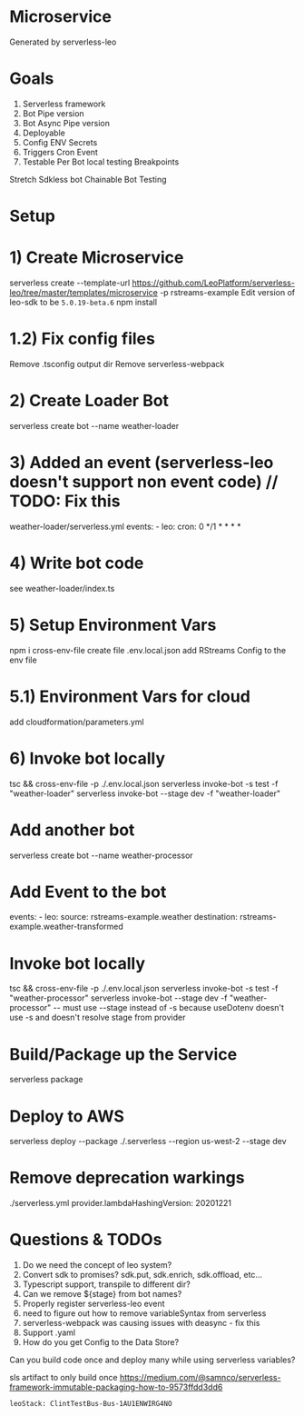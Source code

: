 # Microservice
Generated by serverless-leo

# Goals
1) Serverless framework
2) Bot Pipe version
3) Bot Async Pipe version
4) Deployable
5) Config
	ENV
	Secrets
6) Triggers
	Cron
	Event
7) Testable
	Per Bot local testing
	Breakpoints

Stretch
Sdkless bot
Chainable Bot Testing


# Setup

# 1) Create Microservice
serverless create --template-url https://github.com/LeoPlatform/serverless-leo/tree/master/templates/microservice -p rstreams-example
Edit version of leo-sdk to be `5.0.19-beta.6`
npm install

# 1.2) Fix config files
Remove .tsconfig output dir
Remove serverless-webpack

# 2) Create Loader Bot
serverless create bot --name weather-loader

# 3) Added an event (serverless-leo doesn't support non event code) // TODO: Fix this
weather-loader/serverless.yml
  events:
    - leo:
        cron: 0 */1 * * * * 

# 4) Write bot code
see weather-loader/index.ts

# 5) Setup Environment Vars
npm i cross-env-file
create file .env.local.json
add RStreams Config to the env file

# 5.1) Environment Vars for cloud
add cloudformation/parameters.yml


# 6) Invoke bot locally
 tsc && cross-env-file -p ./.env.local.json serverless invoke-bot -s test -f "weather-loader"
 serverless invoke-bot --stage dev -f "weather-loader"

# Add another bot
serverless create bot --name weather-processor

# Add Event to the bot
  events:
    - leo:
        source: rstreams-example.weather
        destination: rstreams-example.weather-transformed

# Invoke bot locally
 tsc && cross-env-file -p ./.env.local.json serverless invoke-bot -s test -f "weather-processor"
 serverless invoke-bot --stage dev -f "weather-processor"
  --  must use --stage instead of -s because useDotenv doesn't use -s  and doesn't resolve stage from provider

# Build/Package up the Service
serverless package

# Deploy to AWS
serverless deploy --package ./.serverless --region us-west-2 --stage dev


# Remove deprecation warkings
./serverless.yml
provider.lambdaHashingVersion: 20201221

# Questions & TODOs
1) Do we need the concept of leo system?
2) Convert sdk to promises?  sdk.put, sdk.enrich, sdk.offload, etc...
3) Typescript support, transpile to different dir?
4) Can we remove ${stage} from bot names?
5) Properly register serverless-leo event
6) need to figure out how to remove variableSyntax from serverless
7) serverless-webpack was causing issues with deasync - fix this
8) Support .yaml
9) How do you get Config to the Data Store?


Can you build code once and deploy many while using serverless variables?

sls artifact to only build once https://medium.com/@samnco/serverless-framework-immutable-packaging-how-to-9573ffdd3dd6


    leoStack: ClintTestBus-Bus-1AU1ENWIRG4NO
